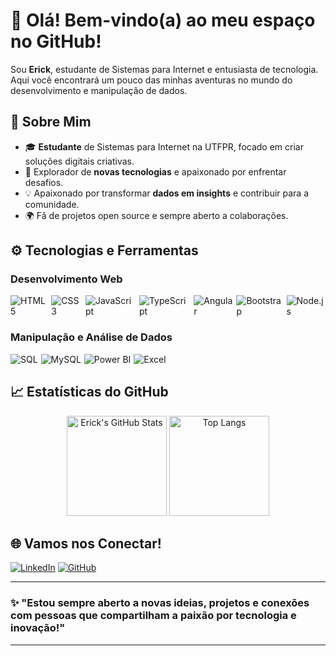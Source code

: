 # 👋 Olá! Bem-vindo(a) ao meu espaço no GitHub!

Sou **Erick**, estudante de Sistemas para Internet e entusiasta de tecnologia. Aqui você encontrará um pouco das minhas aventuras no mundo do desenvolvimento e manipulação de dados.

## 👤 Sobre Mim
- 🎓 **Estudante** de Sistemas para Internet na UTFPR, focado em criar soluções digitais criativas.
- 🌟 Explorador de **novas tecnologias** e apaixonado por enfrentar desafios.
- 💡 Apaixonado por transformar **dados em insights** e contribuir para a comunidade.
- 🌍 Fã de projetos open source e sempre aberto a colaborações.

## ⚙️ Tecnologias e Ferramentas

### Desenvolvimento Web
<div style="display: flex; gap: 5px;">
  <img src="https://img.shields.io/badge/HTML5-orange?style=for-the-badge&logo=html5&logoColor=white" alt="HTML5" />
  <img src="https://img.shields.io/badge/CSS3-blue?style=for-the-badge&logo=css3&logoColor=white" alt="CSS3" />
  <img src="https://img.shields.io/badge/JavaScript-yellow?style=for-the-badge&logo=javascript&logoColor=black" alt="JavaScript" />
  <img src="https://img.shields.io/badge/TypeScript-blue?style=for-the-badge&logo=typescript&logoColor=white" alt="TypeScript" />
  <img src="https://img.shields.io/badge/Angular-red?style=for-the-badge&logo=angular&logoColor=white" alt="Angular" />
  <img src="https://img.shields.io/badge/Bootstrap-purple?style=for-the-badge&logo=bootstrap&logoColor=white" alt="Bootstrap" />
  <img src="https://img.shields.io/badge/Node.js-green?style=for-the-badge&logo=node.js&logoColor=white" alt="Node.js" />
</div>

### Manipulação e Análise de Dados
<div style="display: flex; gap: 5px;">
  <img src="https://img.shields.io/badge/SQL-4479A1?style=for-the-badge&logo=postgresql&logoColor=white" alt="SQL" />
  <img src="https://img.shields.io/badge/MySQL-4479A1?style=for-the-badge&logo=mysql&logoColor=white" alt="MySQL" />
  <img src="https://img.shields.io/badge/Power%20BI-F2C811?style=for-the-badge&logo=power-bi&logoColor=black" alt="Power BI" />
  <img src="https://img.shields.io/badge/Microsoft%20Excel-217346?style=for-the-badge&logo=microsoft-excel&logoColor=white" alt="Excel" />
</div>

## 📈 Estatísticas do GitHub

<div align="center">
  <img src="https://github-readme-stats.vercel.app/api?username=erickserpe&show_icons=true&theme=gruvbox&title_color=FFD700&icon_color=FFD700&text_color=ffffff&bg_color=282828" alt="Erick's GitHub Stats" height="160px" />
  <img src="https://github-readme-stats.vercel.app/api/top-langs/?username=erickserpe&layout=compact&theme=gruvbox&title_color=FFD700&text_color=ffffff&bg_color=282828" alt="Top Langs" height="160px" />
</div>

## 🌐 Vamos nos Conectar!

[![LinkedIn](https://img.shields.io/badge/LinkedIn-0077B5?style=for-the-badge&logo=linkedin&logoColor=white)](https://www.linkedin.com/in/erickserpe)
[![GitHub](https://img.shields.io/badge/GitHub-181717?style=for-the-badge&logo=github&logoColor=white)](https://github.com/erickserpe)

---

### ✨ "Estou sempre aberto a novas ideias, projetos e conexões com pessoas que compartilham a paixão por tecnologia e inovação!"

---

